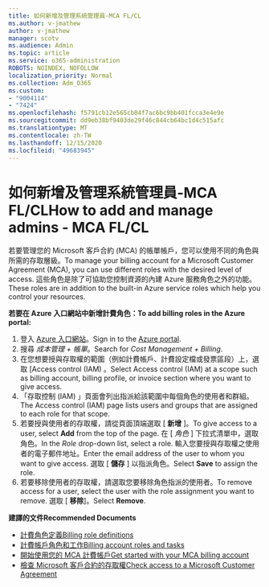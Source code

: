 ```yaml
---
title: 如何新增及管理系統管理員-MCA FL/CL
ms.author: v-jmathew
author: v-jmathew
manager: scotv
ms.audience: Admin
ms.topic: article
ms.service: o365-administration
ROBOTS: NOINDEX, NOFOLLOW
localization_priority: Normal
ms.collection: Adm_O365
ms.custom:
- "9004114"
- "7424"
ms.openlocfilehash: f5791cb12e565cb04f7ac6bc9bb401fcca3e4e9e
ms.sourcegitcommit: dd9eb38bf9403de29f46c844cb64bc1d4c515afc
ms.translationtype: MT
ms.contentlocale: zh-TW
ms.lasthandoff: 12/15/2020
ms.locfileid: "49683945"
---
```

# <a name="how-to-add-and-manage-admins---mca-flcl"></a><span data-ttu-id="f79b4-102">如何新增及管理系統管理員-MCA FL/CL</span><span class="sxs-lookup"><span data-stu-id="f79b4-102">How to add and manage admins - MCA FL/CL</span></span>

<span data-ttu-id="f79b4-103">若要管理您的 Microsoft 客戶合約 (MCA) 的帳單帳戶，您可以使用不同的角色與所需的存取層級。</span><span class="sxs-lookup"><span data-stu-id="f79b4-103">To manage your billing account for a Microsoft Customer Agreement (MCA), you can use different roles with the desired level of access.</span></span> <span data-ttu-id="f79b4-104">這些角色是除了可協助您控制資源的內建 Azure 服務角色之外的功能。</span><span class="sxs-lookup"><span data-stu-id="f79b4-104">These roles are in addition to the built-in Azure service roles which help you control your resources.</span></span>

<span data-ttu-id="f79b4-105">**若要在 Azure 入口網站中新增計費角色：**</span><span class="sxs-lookup"><span data-stu-id="f79b4-105">**To add billing roles in the Azure portal:**</span></span>

1. <span data-ttu-id="f79b4-106">登入 [Azure 入口網站](https://portal.azure.com/)。</span><span class="sxs-lookup"><span data-stu-id="f79b4-106">Sign in to the [Azure portal](https://portal.azure.com/).</span></span>
2. <span data-ttu-id="f79b4-107">搜尋 *成本管理 + 帳單*。</span><span class="sxs-lookup"><span data-stu-id="f79b4-107">Search for *Cost Management + Billing*.</span></span>
3. <span data-ttu-id="f79b4-108">在您想要授與存取權的範圍（例如計費帳戶、計費設定檔或發票區段）上，選取 [Access control (IAM) 。</span><span class="sxs-lookup"><span data-stu-id="f79b4-108">Select Access control (IAM) at a scope such as billing account, billing profile, or invoice section where you want to give access.</span></span>
4. <span data-ttu-id="f79b4-109">「存取控制 (IAM) 」頁面會列出指派給該範圍中每個角色的使用者和群組。</span><span class="sxs-lookup"><span data-stu-id="f79b4-109">The Access control (IAM) page lists users and groups that are assigned to each role for that scope.</span></span>
5. <span data-ttu-id="f79b4-110">若要授與使用者的存取權，請從頁面頂端選取 [ **新增** ]。</span><span class="sxs-lookup"><span data-stu-id="f79b4-110">To give access to a user, select **Add** from the top of the page.</span></span> <span data-ttu-id="f79b4-111">在 [ *角色* ] 下拉式清單中，選取角色。</span><span class="sxs-lookup"><span data-stu-id="f79b4-111">In the *Role* drop-down list, select a role.</span></span> <span data-ttu-id="f79b4-112">輸入您要授與存取權之使用者的電子郵件地址。</span><span class="sxs-lookup"><span data-stu-id="f79b4-112">Enter the email address of the user to whom you want to give access.</span></span> <span data-ttu-id="f79b4-113">選取 [ **儲存** ] 以指派角色。</span><span class="sxs-lookup"><span data-stu-id="f79b4-113">Select **Save** to assign the role.</span></span>
6. <span data-ttu-id="f79b4-114">若要移除使用者的存取權，請選取您要移除角色指派的使用者。</span><span class="sxs-lookup"><span data-stu-id="f79b4-114">To remove access for a user, select the user with the role assignment you want to remove.</span></span> <span data-ttu-id="f79b4-115">選取 [ **移除**]。</span><span class="sxs-lookup"><span data-stu-id="f79b4-115">Select **Remove**.</span></span>

<span data-ttu-id="f79b4-116">**建譯的文件**</span><span class="sxs-lookup"><span data-stu-id="f79b4-116">**Recommended Documents**</span></span>

- [<span data-ttu-id="f79b4-117">計費角色定義</span><span class="sxs-lookup"><span data-stu-id="f79b4-117">Billing role definitions</span></span>](https://docs.microsoft.com/azure/cost-management-billing/manage/understand-mca-roles)
- [<span data-ttu-id="f79b4-118">計費帳戶角色和工作</span><span class="sxs-lookup"><span data-stu-id="f79b4-118">Billing account roles and tasks</span></span>](https://docs.microsoft.com/azure/cost-management-billing/manage/understand-mca-roles#billing-account-roles-and-tasks)
- [<span data-ttu-id="f79b4-119">開始使用您的 MCA 計費帳戶</span><span class="sxs-lookup"><span data-stu-id="f79b4-119">Get started with your MCA billing account</span></span>](https://docs.microsoft.com/azure/cost-management-billing/understand/mca-overview)
- [<span data-ttu-id="f79b4-120">檢查 Microsoft 客戶合約的存取權</span><span class="sxs-lookup"><span data-stu-id="f79b4-120">Check access to a Microsoft Customer Agreement</span></span>](https://docs.microsoft.com/azure/cost-management-billing/manage/change-credit-card?WT.mc_id=Portal-Microsoft_Azure_Support%22%20%5Cl%20%22manage-credit-cards-for-a-microsoft-customer-agreement%22%20%5Ct%20%22_blank#check-the-type-of-your-account)

